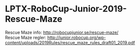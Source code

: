 # LPTX-RoboCup-Junior-2019-Rescue-Maze

Rescue Maze info: http://robocupjunior.se/rescue-maze/  
Rescue Maze regler: http://junior.robocup.org/wp-content/uploads/2019Rules/rescue_maze_rules_draft01_2019.pdf  
